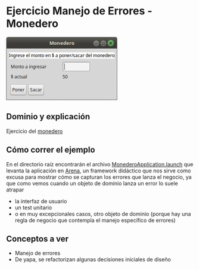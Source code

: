 
# Ejercicio Manejo de Errores - Monedero

![image](images/demo.gif) 

## Dominio y explicación
Ejercicio del [monedero](https://docs.google.com/document/d/1vVW91adl0p-NxGNpe8fqmC_5YmBkrxaLDFKyZ0xZb9Y/edit)

## Cómo correr el ejemplo

En el directorio raíz encontrarán el archivo [MonederoApplication.launch](MonederoApplication.launch) que levanta la aplicación en [Arena](arena.uqbar-project.org), un framework didáctico que nos sirve como excusa para mostrar cómo se capturan los errores que lanza el negocio, ya que como vemos cuando un objeto de dominio lanza un error lo suele atrapar

* la interfaz de usuario
* un test unitario
* o en muy excepcionales casos, otro objeto de dominio (porque hay una regla de negocio que contempla el manejo específico de errores) 

## Conceptos a ver

* Manejo de errores
* De yapa, se refactorizan algunas decisiones iniciales de diseño



